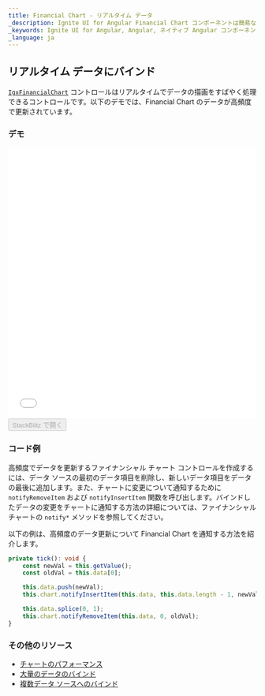 ```yaml
---
title: Financial Chart - リアルタイム データ
_description: Ignite UI for Angular Financial Chart コンポーネントは簡易な API を使用してファイナンシャル データを表示できます。ユーザーがデータにバインド後にチャートがデータの可視化オプションを複数提供します。
_keywords: Ignite UI for Angular, Angular, ネイティブ Angular コンポーネント スィート, ネイティブ Angular コントロール, ネイティブ Angular コンポーネント, ネイティブ Angular コンポーネント ライブラリ, Angular チャート, Angular チャート コントロール, Angular チャート例, Angular チャート コンポーネント, Angular Financial Chart
_language: ja
---
```


## リアルタイム データにバインド

[`IgxFinancialChart`](/products/ignite-ui-angular/api/docs/typescript/latest/classes/igxfinancialchart.html) コントロールはリアルタイムでデータの描画をすばやく処理できるコントロールです。以下のデモでは、Financial Chart のデータが高頻度で更新されています。

### デモ

<div class="sample-container loading" style="height: 550px">
    <iframe id="financial-chart-high-frequency-iframe" src='{environment:dvDemosBaseUrl}/charts/financial-chart-high-frequency' width="100%" height="100%" seamless frameBorder="0" onload="onXPlatSampleIframeContentLoaded(this);"></iframe>
</div>
<div>
    <button data-localize="stackblitz" disabled class="stackblitz-btn"   data-iframe-id="financial-chart-high-frequency-iframe" data-demos-base-url="{environment:dvDemosBaseUrl}">StackBlitz で開く
    </button>
</div>

<div class="divider--half"></div>

### コード例

高頻度でデータを更新するファイナンシャル チャート コントロールを作成するには、データ ソースの最初のデータ項目を削除し、新しいデータ項目をデータの最後に追加します。また、チャートに変更について通知するために `notifyRemoveItem` および `notifyInsertItem` 関数を呼び出します。バインドしたデータの変更をチャートに通知する方法の詳細については、ファイナンシャル チャートの `notify*` メソッドを参照してください。

以下の例は、高頻度のデータ更新について Financial Chart を通知する方法を紹介します。

```ts
private tick(): void {
    const newVal = this.getValue();
    const oldVal = this.data[0];

    this.data.push(newVal);
    this.chart.notifyInsertItem(this.data, this.data.length - 1, newVal);

    this.data.splice(0, 1);
    this.chart.notifyRemoveItem(this.data, 0, oldVal);
}
```

<div class="divider--half"></div>

### その他のリソース

<div class="divider--half"></div>

-   [チャートのパフォーマンス](financial-chart-performance.md)
-   [大量のデータのバインド](financial-chart-high-volume.md)
-   [複数データ ソースへのバインド](financial-chart-multiple-data.md)
